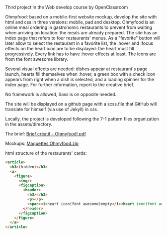 Third project in the Web develop course by OpenClassroom

Ohmyfood: based on a mobile-first website mockup, develop the site with html and css in three versions: mobile, pad and desktop. Ohmyfood is an online meal ordering in gastronomic restaurants to prevent from waiting when arriving on location: the meals are already prepared.
The site has an index page that refers to four restaurants' menus.
As a "favorite" button will later allow to select the restaurant in a favorite list, the :hover and :focus effects on the heart icon are to be displayed: the heart must fill progressively.
Every link has to have :hover effects at least.
The icons are from the font awesome library.

Several visual effects are needed: dishes appear at restaurant's page launch, hearts fill themselves when :hover, a green box with a check icon appears from right when a dish is selected, and a loading spinner for the index page. For further information, report to the creative brief.

No framework is allowed, Sass is on opposite needed.

The site will be displayed on a github page with a scss.file that GitHub will translate for himself (via use of Jekyll) in css.

Locally, the project is developed following the 7-1 pattern files organization in the assets/directory.

The brief:
[Brief créatif - Ohmyfood!.pdf](https://github.com/Kulwch/JulienNanquette_3_06042021/files/6302212/Brief.creatif.-.Ohmyfood.pdf)

Mockups:
[Maquettes Ohmyfood.zip](https://github.com/Kulwch/JulienNanquette_3_06042021/files/6302215/Maquettes.Ohmyfood.zip)

html structure of the restaurants' cards:
```html
<article>
  <h3>(hidden)</h3>
  <a>
    <figure>
      <img/>
      <figcaption>
        <header>
          <h3></h3>
          <p></p>
          <span><i>heart icon(font awesome)empty</i><heart icon(font awesome)filled</span
        </header>
      </figcaption>
    </figure>
  </a>
</article>
```
